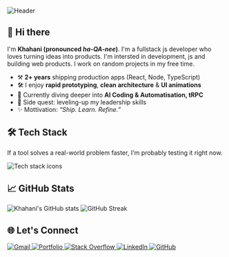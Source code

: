 ![Header](https://capsule-render.vercel.app/api?type=soft&height=250&color=gradient&text=Khahani%20Mamedov&section=header&reversal=true&textBg=false&animation=fadeIn&desc=JS%20Dev&descAlignY=75&descSize=25)


## 👋 Hi there

I'm **Khahani (pronounced _ha-QA-nee_)**. I'm a fullstack js developer who loves turning ideas into products. I'm intersted in development, js and building web products. I work on random projects in my free time.
- ⚒️ **2+ years** shipping production apps (React, Node, TypeScript)  
- 🛠  I enjoy **rapid prototyping**, **clean architecture** & **UI animations**  
- 🌱 Currently diving deeper into **AI Coding & Automatisation, tRPC**  
- 🧭 Side quest: leveling-up my leadership skills
- ✨ Mottivation: *“Ship. Learn. Refine.”*

## 🛠️ Tech Stack

If a tool solves a real-world problem faster, I'm probably testing it right now. 

<p align="left">
  <!-- Desktop (≥ 641 px): 15 per line • Mobile (≤ 640 px): 8 per line -->
  <img
    src="https://skillicons.dev/icons?i=js,react,nextjs,redux,astro,tailwind,ts,html,css,scss,nodejs,express,prisma,graphql,supabase,docker,vite,vitest,jest,git,githubactions,vercel,figma,materialui,cloudflare,linux,netlify,notion,npm,postman,supabase,sentry,vscode,yarn&perline=15"
    srcset="
      https://skillicons.dev/icons?i=js,react,nextjs,redux,astro,tailwind,ts,html,css,scss,nodejs,express,prisma,graphql,supabase,docker,vite,vitest,jest,git,githubactions,vercel,figma,materialui,cloudflare,linux,netlify,notion,npm,postman,supabase,sentry,vscode,yarn&perline=8  640w,
      https://skillicons.dev/icons?i=js,react,nextjs,redux,astro,tailwind,ts,html,css,scss,nodejs,express,prisma,graphql,supabase,docker,vite,vitest,jest,git,githubactions,vercel,figma,materialui,cloudflare,linux,netlify,notion,npm,postman,supabase,sentry,vscode,yarn&perline=15 900w
    "
    sizes="(max-width: 640px) 100vw, 900px"
    alt="Tech stack icons"
  />
</p>

## 📈 GitHub Stats

<p align="left">
  <img src="https://github-readme-stats.vercel.app/api?username=prkomb&show_icons=true&theme=tokyonight&hide_border=true" alt="Khahani's GitHub stats" />
  <img src="https://github-readme-streak-stats.herokuapp.com/?user=prkomb&theme=tokyonight&hide_border=true" alt="GitHub Streak" />
</p>

## 🌐 Let's Connect

<!-- Contact & Profile Badges -->
<a href="mailto:prkomb@gmail.com">
  <img src="https://img.shields.io/badge/Gmail-D14836?style=for-the-badge&logo=gmail&logoColor=white" alt="Gmail">
</a>
<a href="https://khahanimamedov.com" target="_blank" rel="noopener noreferrer">
  <img src="https://img.shields.io/badge/Portfolio-543DE0?style=for-the-badge&logo=khahanimamedov.com&logoColor=white" alt="Portfolio">
</a>
<a href="https://stackoverflow.com/users/30908165/prkomb" target="_blank" rel="noopener noreferrer">
  <img src="https://img.shields.io/badge/Stack%20Overflow-F48024?style=for-the-badge&logo=stackoverflow&logoColor=white" alt="Stack Overflow">
</a>
<a href="https://www.linkedin.com/in/khahani-mamedov/" target="_blank" rel="noopener noreferrer">
  <img src="https://img.shields.io/badge/LinkedIn-0077B5?style=for-the-badge&logo=linkedin&logoColor=white" alt="LinkedIn">
</a>
<a href="https://github.com/prkomb" target="_blank" rel="noopener noreferrer">
  <img src="https://img.shields.io/badge/GitHub-181717?style=for-the-badge&logo=github&logoColor=white" alt="GitHub">
</a>

